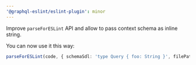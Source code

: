 ```yaml
---
'@graphql-eslint/eslint-plugin': minor
---
```


Improve `parseForESLint` API and allow to pass context schema as inline string.

You can now use it this way:

```ts
parseForESLint(code, { schemaSdl: 'type Query { foo: String }', filePath: 'test.graphql' });
```
